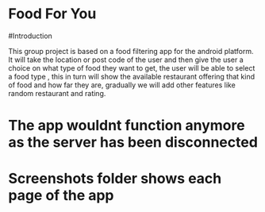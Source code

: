 ﻿# Food For You

#Introduction

This group project is based on a food filtering app for the android platform. It will take the location or post code of the user and then
give the user a choice on what type of food they want to get, the user will be able to select a food type , this in turn will show the 
available restaurant offering that kind of food and how far they are, gradually we will add other features like random restaurant and rating.

# The app wouldnt function anymore as the server has been disconnected

# Screenshots folder shows each page of the app








